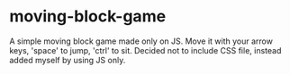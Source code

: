 # moving-block-game
A simple moving block game made only on JS. Move it with your arrow keys, 'space' to jump, 'ctrl' to sit.
Decided not to include CSS file, instead added myself by using JS only.
